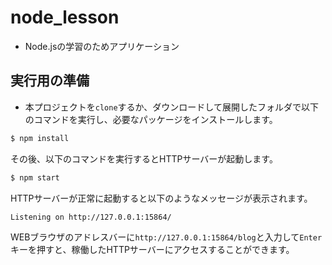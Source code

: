 # node_lesson
 - Node.jsの学習のためアプリケーション
## 実行用の準備

- 本プロジェクトを`clone`するか、ダウンロードして展開したフォルダで以下のコマンドを実行し、必要なパッケージをインストールします。

```sh
$ npm install
```

その後、以下のコマンドを実行するとHTTPサーバーが起動します。

```sh
$ npm start
```

HTTPサーバーが正常に起動すると以下のようなメッセージが表示されます。

```sh
Listening on http://127.0.0.1:15864/
```

WEBブラウザのアドレスバーに`http://127.0.0.1:15864/blog`と入力して`Enter`キーを押すと、稼働したHTTPサーバーにアクセスすることができます。

